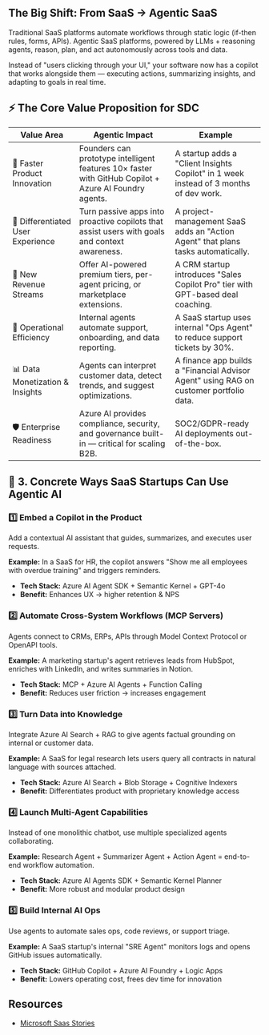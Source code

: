 ## The Big Shift: From SaaS → Agentic SaaS

Traditional SaaS platforms automate workflows through static logic (if-then rules, forms, APIs).
Agentic SaaS platforms, powered by LLMs + reasoning agents, reason, plan, and act autonomously across tools and data.

Instead of "users clicking through your UI," your software now has a copilot that works alongside them — executing actions, summarizing insights, and adapting to goals in real time.

## ⚡ The Core Value Proposition for SDC

| Value Area | Agentic Impact | Example |
|------------|----------------|---------|
| 🚀 Faster Product Innovation | Founders can prototype intelligent features 10× faster with GitHub Copilot + Azure AI Foundry agents. | A startup adds a "Client Insights Copilot" in 1 week instead of 3 months of dev work. |
| 🧠 Differentiated User Experience | Turn passive apps into proactive copilots that assist users with goals and context awareness. | A project-management SaaS adds an "Action Agent" that plans tasks automatically. |
| 💼 New Revenue Streams | Offer AI-powered premium tiers, per-agent pricing, or marketplace extensions. | A CRM startup introduces "Sales Copilot Pro" tier with GPT-based deal coaching. |
| 🔁 Operational Efficiency | Internal agents automate support, onboarding, and data reporting. | A SaaS startup uses internal "Ops Agent" to reduce support tickets by 30%. |
| 📊 Data Monetization & Insights | Agents can interpret customer data, detect trends, and suggest optimizations. | A finance app builds a "Financial Advisor Agent" using RAG on customer portfolio data. |
| 🛡️ Enterprise Readiness | Azure AI provides compliance, security, and governance built-in — critical for scaling B2B. | SOC2/GDPR-ready AI deployments out-of-the-box. |

## 🧩 3. Concrete Ways SaaS Startups Can Use Agentic AI

### 1️⃣ Embed a Copilot in the Product

Add a contextual AI assistant that guides, summarizes, and executes user requests.

**Example:** In a SaaS for HR, the copilot answers "Show me all employees with overdue training" and triggers reminders.

- **Tech Stack:** Azure AI Agent SDK + Semantic Kernel + GPT-4o
- **Benefit:** Enhances UX → higher retention & NPS

### 2️⃣ Automate Cross-System Workflows (MCP Servers)

Agents connect to CRMs, ERPs, APIs through Model Context Protocol or OpenAPI tools.

**Example:** A marketing startup's agent retrieves leads from HubSpot, enriches with LinkedIn, and writes summaries in Notion.

- **Tech Stack:** MCP + Azure AI Agents + Function Calling
- **Benefit:** Reduces user friction → increases engagement

### 3️⃣ Turn Data into Knowledge

Integrate Azure AI Search + RAG to give agents factual grounding on internal or customer data.

**Example:** A SaaS for legal research lets users query all contracts in natural language with sources attached.

- **Tech Stack:** Azure AI Search + Blob Storage + Cognitive Indexers
- **Benefit:** Differentiates product with proprietary knowledge access

### 4️⃣ Launch Multi-Agent Capabilities

Instead of one monolithic chatbot, use multiple specialized agents collaborating.

**Example:** Research Agent + Summarizer Agent + Action Agent = end-to-end workflow automation.

- **Tech Stack:** Azure AI Agents SDK + Semantic Kernel Planner
- **Benefit:** More robust and modular product design

### 5️⃣ Build Internal AI Ops

Use agents to automate sales ops, code reviews, or support triage.

**Example:** A SaaS startup's internal "SRE Agent" monitors logs and opens GitHub issues automatically.

- **Tech Stack:** GitHub Copilot + Azure AI Foundry + Logic Apps
- **Benefit:** Lowers operating cost, frees dev time for innovation




## Resources
- [Microsoft Saas Stories](https://learn.microsoft.com/en-us/azure/architecture/guide/saas/case-studies/saas-stories)